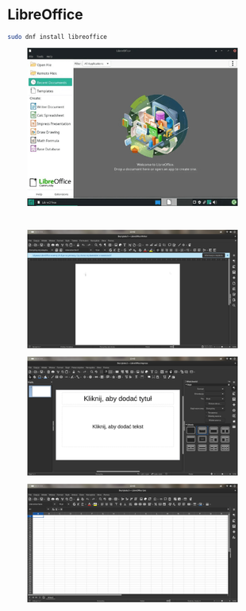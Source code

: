 # LibreOffice

```bash
sudo dnf install libreoffice
```

<figure><img src="../../../.gitbook/assets/image (21).png" alt=""><figcaption><p><br></p></figcaption></figure>

<figure><img src="../../../.gitbook/assets/image (22).png" alt=""><figcaption></figcaption></figure>

<figure><img src="../../../.gitbook/assets/image (23).png" alt=""><figcaption></figcaption></figure>

<figure><img src="../../../.gitbook/assets/image (24).png" alt=""><figcaption></figcaption></figure>
